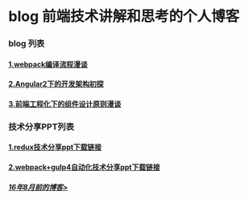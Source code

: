 # blog 前端技术讲解和思考的个人博客

### blog 列表
 
#### [1.webpack编译流程漫谈](https://github.com/slashhuang/blog/issues/1) 
#### [2.Angular2下的开发架构初探](https://github.com/slashhuang/blog/issues/2) 
#### [3.前端工程化下的组件设计原则漫谈](https://github.com/slashhuang/blog/issues/5) 

### 技术分享PPT列表

#### [1.redux技术分享ppt下载链接](https://github.com/slashhuang/blog/blob/master/ppt-share/ppt-for-redux.key?raw=true)

#### [2.webpack+gulp4自动化技术分享ppt下载链接](https://github.com/slashhuang/blog/blob/master/ppt-share/webpack-babel-gulp.key?raw=true)

##### [16年8月前的博客>](http://slashhuang.github.io/)
 

